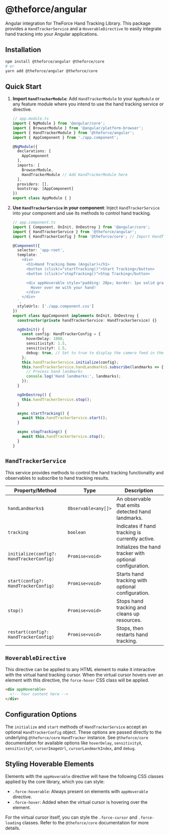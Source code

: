 # @theforce/angular

Angular integration for TheForce Hand Tracking Library. This package provides a `HandTrackerService` and a `HoverableDirective` to easily integrate hand tracking into your Angular applications.

## Installation

```bash
npm install @theforce/angular @theforce/core
# or
yarn add @theforce/angular @theforce/core
```

## Quick Start

1.  **Import `HandTrackerModule`**: Add `HandTrackerModule` to your `AppModule` or any feature module where you intend to use the hand tracking service or directive.

    ```typescript
    // app.module.ts
    import { NgModule } from '@angular/core';
    import { BrowserModule } from '@angular/platform-browser';
    import { HandTrackerModule } from '@theforce/angular';
    import { AppComponent } from './app.component';

    @NgModule({
      declarations: [
        AppComponent
      ],
      imports: [
        BrowserModule,
        HandTrackerModule // Add HandTrackerModule here
      ],
      providers: [],
      bootstrap: [AppComponent]
    })
    export class AppModule { }
    ```

2.  **Use `HandTrackerService` in your component**: Inject `HandTrackerService` into your component and use its methods to control hand tracking.

    ```typescript
    // app.component.ts
    import { Component, OnInit, OnDestroy } from '@angular/core';
    import { HandTrackerService } from '@theforce/angular';
    import { HandTrackerConfig } from '@theforce/core'; // Import HandTrackerConfig

    @Component({
      selector: 'app-root',
      template: `
        <div>
          <h1>Hand Tracking Demo (Angular)</h1>
          <button (click)="startTracking()">Start Tracking</button>
          <button (click)="stopTracking()">Stop Tracking</button>

          <div appHoverable style="padding: 20px; border: 1px solid gray; margin-top: 20px;">
            Hover over me with your hand!
          </div>
        </div>
      `,
      styleUrls: ['./app.component.css']
    })
    export class AppComponent implements OnInit, OnDestroy {
      constructor(private handTrackerService: HandTrackerService) {}

      ngOnInit() {
        const config: HandTrackerConfig = {
          hoverDelay: 1000,
          sensitivityX: 1.5,
          sensitivityY: 1.5,
          debug: true, // Set to true to display the camera feed in the bottom right corner for debugging
        };
        this.handTrackerService.initialize(config);
        this.handTrackerService.handLandmarks$.subscribe(landmarks => {
          // Process hand landmarks
          console.log('Hand landmarks:', landmarks);
        });
      }

      ngOnDestroy() {
        this.handTrackerService.stop();
      }

      async startTracking() {
        await this.handTrackerService.start();
      }

      async stopTracking() {
        await this.handTrackerService.stop();
      }
    }
    ```

## `HandTrackerService`

This service provides methods to control the hand tracking functionality and observables to subscribe to hand tracking results.

| Property/Method | Type                                     | Description                                           |
| --------------- | ---------------------------------------- | ----------------------------------------------------- |
| `handLandmarks$`  | `Observable<any[]>`                      | An observable that emits detected hand landmarks. |
| `tracking`      | `boolean`                                | Indicates if hand tracking is currently active. |
| `initialize(config?: HandTrackerConfig)` | `Promise<void>`                          | Initializes the hand tracker with optional configuration. |
| `start(config?: HandTrackerConfig)` | `Promise<void>`                          | Starts hand tracking with optional configuration. |
| `stop()`        | `Promise<void>`                          | Stops hand tracking and cleans up resources. |
| `restart(config?: HandTrackerConfig)` | `Promise<void>`                          | Stops, then restarts hand tracking. |

## `HoverableDirective`

This directive can be applied to any HTML element to make it interactive with the virtual hand tracking cursor. When the virtual cursor hovers over an element with this directive, the `force-hover` CSS class will be applied.

```html
<div appHoverable>
  <!-- Your content here -->
</div>
```

## Configuration Options

The `initialize` and `start` methods of `HandTrackerService` accept an optional `HandTrackerConfig` object. These options are passed directly to the underlying `@theforce/core` `HandTracker` instance. See `@theforce/core` documentation for available options like `hoverDelay`, `sensitivityX`, `sensitivityY`, `cursorImageUrl`, `cursorLandmarkIndex`, and `debug`.

## Styling Hoverable Elements

Elements with the `appHoverable` directive will have the following CSS classes applied by the core library, which you can style:

-   `.force-hoverable`: Always present on elements with `appHoverable` directive.
-   `.force-hover`: Added when the virtual cursor is hovering over the element.

For the virtual cursor itself, you can style the `.force-cursor` and `.force-loading` classes. Refer to the `@theforce/core` documentation for more details.